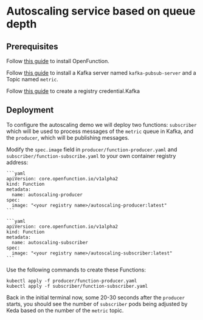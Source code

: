 # Autoscaling service based on queue depth

## Prerequisites

Follow [this guide](../../../Prerequisites.md#openfunction) to install OpenFunction.

Follow [this guide](../../../Prerequisites.md#kafka) to install a Kafka server named `kafka-pubsub-server` and a Topic named `metric`.

Follow [this guide](../../../Prerequisites.md#registry-credential) to create a registry credential.Kafka

## Deployment

To configure the autoscaling demo we will deploy two functions: `subscriber` which will be used to process messages of the `metric` queue in Kafka, and the `producer`, which will be publishing messages.

Modify the ``spec.image`` field in ``producer/function-producer.yaml`` and ``subscriber/function-subscribe.yaml`` to your own container registry address:

    ```yaml
    apiVersion: core.openfunction.io/v1alpha2
    kind: Function
    metadata:
      name: autoscaling-producer
    spec:
      image: "<your registry name>/autoscaling-producer:latest"
    ```
    
    ```yaml
    apiVersion: core.openfunction.io/v1alpha2
    kind: Function
    metadata:
      name: autoscaling-subscriber
    spec:
      image: "<your registry name>/autoscaling-subscriber:latest"
    ```

Use the following commands to create these Functions:

```shell
kubectl apply -f producer/function-producer.yaml
kubectl apply -f subscriber/function-subscriber.yaml
```

Back in the initial terminal now, some 20-30 seconds after the `producer` starts, you should see the number of `subscriber` pods being adjusted by Keda based on the number of the `metric` topic.

